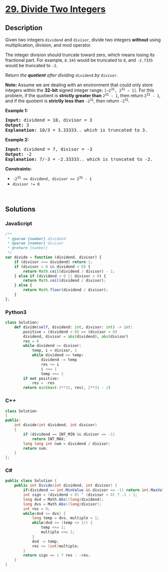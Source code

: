 # [29. Divide Two Integers](https://leetcode.com/problems/divide-two-integers/)

## Description

<p>Given two integers <code>dividend</code> and <code>divisor</code>, divide two integers <strong>without</strong> using multiplication, division, and mod operator.</p>

<p>The integer division should truncate toward zero, which means losing its fractional part. For example, <code>8.345</code> would be truncated to <code>8</code>, and <code>-2.7335</code> would be truncated to <code>-2</code>.</p>

<p>Return <em>the <strong>quotient</strong> after dividing </em><code>dividend</code><em> by </em><code>divisor</code>.</p>

<p><strong>Note: </strong>Assume we are dealing with an environment that could only store integers within the <strong>32-bit</strong> signed integer range: <code>[−2<sup>31</sup>, 2<sup>31</sup> − 1]</code>. For this problem, if the quotient is <strong>strictly greater than</strong> <code>2<sup>31</sup> - 1</code>, then return <code>2<sup>31</sup> - 1</code>, and if the quotient is <strong>strictly less than</strong> <code>-2<sup>31</sup></code>, then return <code>-2<sup>31</sup></code>.</p>

<p><strong class="example">Example 1:</strong></p>

<pre><strong>Input:</strong> dividend = 10, divisor = 3
<strong>Output:</strong> 3
<strong>Explanation:</strong> 10/3 = 3.33333.. which is truncated to 3.
</pre>

<p><strong class="example">Example 2:</strong></p>

<pre><strong>Input:</strong> dividend = 7, divisor = -3
<strong>Output:</strong> -2
<strong>Explanation:</strong> 7/-3 = -2.33333.. which is truncated to -2.
</pre>

<p><strong>Constraints:</strong></p>

<ul>
	<li><code>-2<sup>31</sup> &lt;= dividend, divisor &lt;= 2<sup>31</sup> - 1</code></li>
	<li><code>divisor != 0</code></li>
</ul>
<p>&nbsp;</p>

## Solutions

### **JavaScript**

```javascript
/**
 * @param {number} dividend
 * @param {number} divisor
 * @return {number}
 */
var divide = function (dividend, divisor) {
    if (divisor === dividend) return 1;
    if (divisor < 0 && dividend < 0) {
        return Math.ceil(dividend / divisor) - 1;
    } else if (dividend < 0 || divisor < 0) {
        return Math.ceil(dividend / divisor);
    } else {
        return Math.floor(dividend / divisor);
    }
};
```

### **Python3**

```python
class Solution:
    def divide(self, dividend: int, divisor: int) -> int:
        positive = (dividend < 0) == (divisor < 0)
        dividend, divisor = abs(dividend), abs(divisor)
        res = 0
        while dividend >= divisor:
            temp, i = divisor, 1
            while dividend >= temp:
                dividend -= temp
                res += i
                i <<= 1
                temp <<= 1
        if not positive:
            res = -res
        return min(max(-2**31, res), 2**31 - 1)
```

### **C++**

```cpp
class Solution
{
public:
    int divide(int dividend, int divisor)
    {
        if (dividend == INT_MIN && divisor == -1)
            return INT_MAX;
        long long int num = dividend / divisor;
        return num;
    }
};
```

### **C#**

```csharp
public class Solution {
    public int Divide(int dividend, int divisor) {
        if(dividend == int.MinValue && divisor == -1) return int.MaxValue;
        int sign = (dividend < 0) ^ (divisor < 0) ? -1 : 1;
        long dvd = Math.Abs((long)dividend);
        long dvs = Math.Abs((long)divisor);
        int res = 0;
        while(dvd >= dvs) {
            long temp = dvs, multiple = 1;
            while(dvd >= (temp << 1)) {
                temp <<= 1;
                multiple <<= 1;
            }
            dvd -= temp;
            res += (int)multiple;
        }
        return sign == 1 ? res : -res;
    }
}
```
